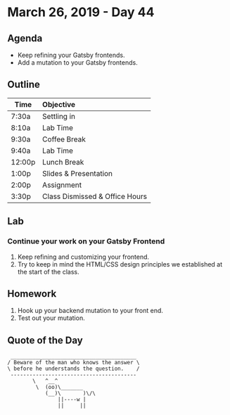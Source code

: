 # March 26, 2019 - Day 44


## Agenda

- Keep refining your Gatsby frontends.
- Add a mutation to your Gatsby frontends. 

## Outline

| Time   | Objective                        |
| -------|:---------------------------------|
| 7:30a  | Settling in                      |
| 8:10a  | Lab Time                         |
| 9:30a  | Coffee Break                     |
| 9:40a  | Lab Time                         |
| 12:00p | Lunch Break                      |
| 1:00p  | Slides & Presentation            |
| 2:00p  | Assignment                       |
| 3:30p  | Class Dismissed & Office Hours   |

## Lab

### Continue your work on your Gatsby Frontend

1. Keep refining and customizing your frontend.
2. Try to keep in mind the HTML/CSS design principles we established at the start of the class. 

## Homework

1. Hook up your backend mutation to your front end.
2. Test out your mutation. 



## Quote of the Day 
```
 ________________________________________
/ Beware of the man who knows the answer \
\ before he understands the question.    /
 ----------------------------------------
        \   ^__^
         \  (oo)\_______
            (__)\       )\/\
                ||----w |
                ||     ||


```